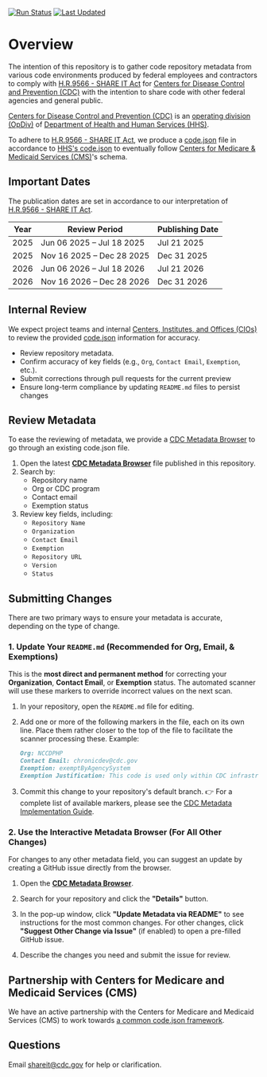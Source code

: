 [![Run Status](https://img.shields.io/github/actions/workflow/status/cdcgov/shareit-act/create-code-json.yml?style=for-the-badge)](https://github.com/CDCgov/ShareIT-Act/actions/workflows/create-code-json.yml)
[![Last Updated](https://img.shields.io/github/last-commit/cdcgov/shareit-act/main?style=for-the-badge)](https://github.com/CDCgov/ShareIT-Act/actions/workflows/create-code-json.yml)

# Overview

The intention of this repository is to gather code repository metadata from various code environments produced by federal employees and contractors to comply with [H.R.9566 - SHARE IT Act](https://www.congress.gov/bill/118th-congress/house-bill/9566) for [Centers for Disease Control and Prevention (CDC)](https://www.cdc.gov) with the intention to share code with other federal agencies and general public.

[Centers for Disease Control and Prevention (CDC)](https://www.cdc.gov) is an [operating division (OpDiv)](https://www.hhs.gov/about/agencies/hhs-agencies-and-offices/index.html) of [Department of Health and Human Services (HHS)](https://www.hhs.gov/).

To adhere to [H.R.9566 - SHARE IT Act](https://www.congress.gov/bill/118th-congress/house-bill/9566), we produce a [code.json](./data/code.json) file in accordance to [HHS's code.json](https://www.hhs.gov/code.json) to eventually follow [Centers for Medicare & Medicaid Services (CMS)](https://github.com/DSACMS/gov-codejson/blob/main/docs/metadata.md)'s schema.

## Important Dates

The publication dates are set in accordance to our interpretation of [H.R.9566 - SHARE IT Act](https://www.congress.gov/bill/118th-congress/house-bill/9566).

| Year | Review Period             | Publishing Date |
| ---- | ------------------------- | --------------- |
| 2025 | Jun 06 2025 – Jul 18 2025 | Jul 21 2025     |
| 2025 | Nov 16 2025 – Dec 28 2025 | Dec 31 2025     |
| 2026 | Jun 06 2026 – Jul 18 2026 | Jul 21 2026     |
| 2026 | Nov 16 2026 – Dec 28 2026 | Dec 31 2026     |

## Internal Review

We expect project teams and internal [Centers, Institutes, and Offices (CIOs)](https://www.cdc.gov/about/organization/index.html) to review the provided [code.json](data/code.json) information for accuracy.

- Review repository metadata.
- Confirm accuracy of key fields (e.g., `Org`, `Contact Email`, `Exemption`, etc.).
- Submit corrections through pull requests for the current preview
- Ensure long-term compliance by updating `README.md` files to persist changes

## Review Metadata

To ease the reviewing of metadata, we provide a [CDC Metadata Browser](https://scaling-telegram-16jg4n5.pages.github.io/) to go through an existing code.json file.

1. Open the latest **[CDC Metadata Browser](https://scaling-telegram-16jg4n5.pages.github.io/)** file published in this repository.
2. Search by:
   - Repository name
   - Org or CDC program
   - Contact email
   - Exemption status
3. Review key fields, including:
   - `Repository Name`
   - `Organization`
   - `Contact Email`
   - `Exemption`
   - `Repository URL`
   - `Version`
   - `Status`

## Submitting Changes

There are two primary ways to ensure your metadata is accurate, depending on the type of change.

### 1. Update Your `README.md` (Recommended for Org, Email, & Exemptions)

This is the **most direct and permanent method** for correcting your **Organization**, **Contact Email**, or **Exemption** status. The automated scanner will use these markers to override incorrect values on the next scan.

1. In your repository, open the `README.md` file for editing.

2. Add one or more of the following markers in the file, each on its own line. Place them rather closer to the top of the file to facilitate the scanner processing these. Example:

   ```md
   Org: NCCDPHP
   Contact Email: chronicdev@cdc.gov
   Exemption: exemptByAgencySystem
   Exemption Justification: This code is used only within CDC infrastructure and is not reusable externally.
   ```

3. Commit this change to your repository's default branch.
   👉 For a complete list of available markers, please see the [CDC Metadata Implementation Guide](https://docs.cdc.gov/docs/ea/codeshare/implementation-guide#readmemd-override-optional-markers).

### 2. Use the Interactive Metadata Browser (For All Other Changes)

For changes to any other metadata field, you can suggest an update by creating a GitHub issue directly from the browser.

1. Open the **[CDC Metadata Browser](https://scaling-telegram-16jg4n5.pages.github.io/)**.

2. Search for your repository and click the **"Details"** button.

3. In the pop-up window, click **"Update Metadata via README"** to see instructions for the most common changes. For other changes, click **"Suggest Other Change via Issue"** (if enabled) to open a pre-filled GitHub issue.

4. Describe the changes you need and submit the issue for review.

## Partnership with Centers for Medicare and Medicaid Services (CMS)

We have an active partnership with the Centers for Medicare and Medicaid Services (CMS) to work towards [a common code.json framework](https://github.com/DSACMS/gov-codejson/blob/main/docs/metadata.md).

## Questions

Email [shareit@cdc.gov](mailto:shareit@cdc.gov?subject=Feedback) for help or clarification.
